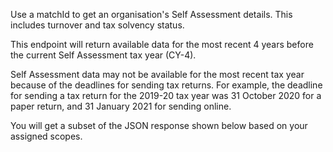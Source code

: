 <p>Use a matchId to get an organisation's Self Assessment details. This includes turnover and tax solvency status.</p>
<p>This endpoint will return available data for the most recent 4 years before the current Self Assessment tax year (CY-4).</p>
<p>Self Assessment data may not be available for the most recent tax year because of the deadlines for sending tax returns. For example, the deadline for sending a tax return for the 2019-20 tax year was 31 October 2020 for a paper return, and 31 January 2021 for sending online.</p>
<p>You will get a subset of the JSON response shown below based on your assigned scopes.</p>

